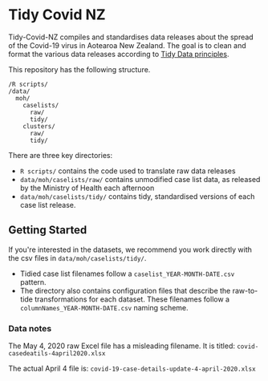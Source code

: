 # Tidy Covid NZ

Tidy-Covid-NZ compiles and standardises data releases about the spread of the Covid-19 virus in Aotearoa New Zealand. The goal is to clean and format the various data releases according to [Tidy Data principles](https://cran.r-project.org/web/packages/tidyr/vignettes/tidy-data.html). 

This repository has the following structure.

```
/R scripts/
/data/
  moh/
    caselists/
      raw/
      tidy/
    clusters/
      raw/
      tidy/
```

There are three key directories:

- `R scripts/` contains the code used to translate raw data releases
- `data/moh/caselists/raw/` contains unmodified case list data, as released by the Ministry of Health each afternoon
- `data/moh/caselists/tidy/` contains tidy, standardised versions of each case list release.


## Getting Started

If you're interested in the datasets, we recommend you work directly with the csv files in `data/moh/caselists/tidy/`. 

- Tidied case list filenames follow a `caselist_YEAR-MONTH-DATE.csv` pattern.
- The directory also contains configuration files that describe the raw-to-tide transformations for each dataset. These filenames follow a `columnNames_YEAR-MONTH-DATE.csv` naming scheme.

### Data notes

The May 4, 2020 raw Excel file has a misleading filename. It is titled: `covid-casedeatils-4april2020.xlsx`

The actual April 4 file is: `covid-19-case-details-update-4-april-2020.xlsx`
